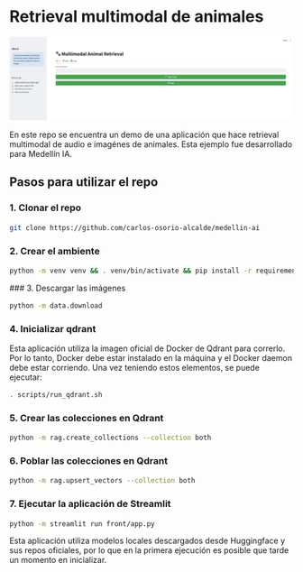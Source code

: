 # Retrieval multimodal de animales

![App](front/multimodal_app.png)

En este repo se encuentra un demo de una aplicación que hace retrieval multimodal de audio e imagénes de animales. Esta ejemplo fue desarrollado para Medellín IA.

## Pasos para utilizar el repo
### 1. Clonar el repo
```bash
git clone https://github.com/carlos-osorio-alcalde/medellin-ai
```

### 2. Crear el ambiente
```bash
python -m venv venv && . venv/bin/activate && pip install -r requirements.txt
```

### 3. Descargar las imágenes
```bash
python -m data.download
```

### 4. Inicializar qdrant
Esta aplicación utiliza la imagen oficial de Docker de Qdrant para correrlo. Por lo tanto, Docker debe estar instalado en la máquina y el Docker daemon debe estar corriendo. Una vez teniendo estos elementos, se puede ejecutar:
```bash
. scripts/run_qdrant.sh
```

### 5. Crear las colecciones en Qdrant
```bash
python -m rag.create_collections --collection both
```

### 6. Poblar las colecciones en Qdrant
```bash
python -m rag.upsert_vectors --collection both
```

### 7. Ejecutar la aplicación de Streamlit
```bash
python -m streamlit run front/app.py
```

Esta aplicación utiliza modelos locales descargados desde Huggingface y sus repos oficiales, por lo que en la primera ejecución es posible que tarde un momento en inicializar.



